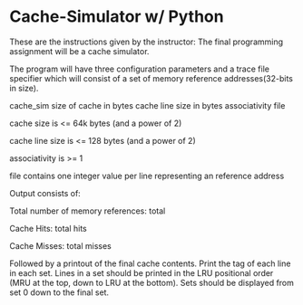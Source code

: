 # Cache-Simulator w/ Python

These are the instructions given by the instructor:
The final programming assignment will be a cache simulator.

The program will have three configuration parameters and a trace file specifier which will consist of a set of memory reference addresses(32-bits in size).

cache_sim size of cache in bytes cache line size in bytes associativity file

cache size is <= 64k bytes (and a power of 2)

cache line size is <= 128 bytes (and a power of 2)

associativity is >= 1

file contains one integer value per line representing an reference address

Output consists of:

Total number of memory references: total

Cache Hits: total hits

Cache Misses: total misses

Followed by a printout of the final cache contents.  Print the tag of each line in each set.  Lines in a set should be printed in the LRU positional order (MRU at the top, down to LRU at the bottom).  Sets should be displayed from set 0 down to the final set.
